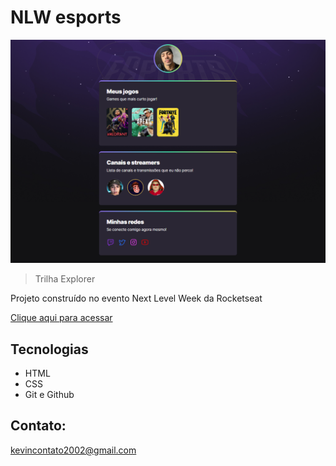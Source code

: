 # NLW esports 

![Preview](./.github/Preview.png)

>Trilha Explorer

Projeto construído no evento Next Level Week da Rocketseat

[Clique aqui para acessar](https://dmgkevin.github.io/NLW)

## Tecnologias

- HTML
- CSS
- Git e Github

## Contato:

kevincontato2002@gmail.com
